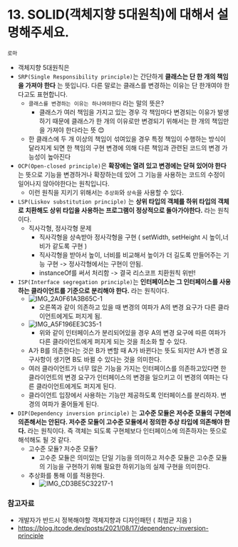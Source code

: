 # 13. SOLID(객체지향 5대원칙)에 대해서 설명해주세요.

`로마`

- 객체지향 5대원칙은 
- `SRP(Single Responsibility principle)`는 간단하게 **클래스는 단 한 개의 책임을 가져야 한다** 는 뜻입니다. 다른 말로는 클래스를 변경하는 이유는 단 한개여야 한다고도 표현합니다.
  - `클래스를 변경하는 이유는 하나여야한다` 라는 말의 뜻은?
    - 클래스가 여러 책임을 가지고 있는 경우 각 책임마다 변경되는 이유가 발생하기 때문에 클래스가 한 개의 이유로만 변경되기 위해서는 한 개의 책임만을 가져야 한다라는 뜻 😊
  - 한 클래스에 두 개 이상의 책임이 섞여있을 경우 특정 책임이 수행하는 방식이 달라지게 되면 한 책임의 구현 변경에 의해 다른 책임과 관련된 코드의 변경 가능성이 높아진다
- `OCP(Open-closed principle)`은 **확장에는 열려 있고 변경에는 닫혀 있어야 한다** 는 뜻으로 기능을 변경하거나 확장하는데 있어 그 기능을 사용하는 코드의 수정이 일어나지 않아야한다는 원칙입니다.
  - 이런 원칙을 지키기 위해서는 `추상화`와 `상속`을 사용할 수 있다.
- `LSP(Liskov substitution principle)` 는 **상위 타입의 객체를 하위 타입의 객체로 치환해도 상위 타입을 사용하는 프로그램이 정상적으로 돌아가야한다.** 라는 원칙이다.
  - 직사각형, 정사각형 문제
    - 직사각형을 상속받아 정사각형을 구현 ( setWidth, setHeight 시 높이,너비가 같도록 구현 )
    - 직사각형을 받아서 높이, 너비를 비교해서 높이가 더 길도록 만들어주는 기능 구현 -> 정사각형에서는 구현이 안됨.
    - instanceOf를 써서 처리함 -> 결국 리스코프 치환원칙 위반!
- `ISP(Interface segregation principle)`는 **인터페이스는 그 인터페이스를 사용하는 클라이언트를 기준으로 분리해야 한다.** 라는 원칙이다.
  - ![IMG_2A0F61A3B65C-1](https://user-images.githubusercontent.com/52696169/188321938-9858dc5b-7915-4626-b020-c8e60fdd9186.jpeg)
    - 오른쪽과 같이 의존하고 있을 때 변경의 여파가 A의 변경 요구가 다른 클라이언트에게도 퍼지게 됨.
  - ![IMG_A5F196EE3C35-1](https://user-images.githubusercontent.com/52696169/188322025-5d63efd0-fff6-42f9-8941-d29cb8e4e7f5.jpeg)
    - 위와 같이 인터페이스가 분리되어있을 경우 A의 변경 요구에 따른 여파가 다른 클라이언트에게 퍼지게 되는 것을 최소화 할 수 있다.
  - A가 B를 의존한다는 것은 B가 변할 때 A가 바뀐다는 뜻도 되지만 A가 변경 요구사항이 생기면 B도 바뀔 수 있다는 것을 의미한다.
  - 여러 클라이언트가 너무 많은 기능을 가지는 인터페이스를 의존하고있다면 한 클라이언트의 변경 요구가 인터페이스의 변경을 일으키고 이 변경의 여파는 다른 클라이언트에게도 퍼지게 된다.
  - 클라이언트 입장에서 사용하는 기능만 제공하도록 인터페이스를 분리하자. 변경의 여파가 줄어들게 된다.
- `DIP(Dependency inversion principle)` 는 **고수준 모듈은 저수준 모듈의 구현에 의존해서는 안된다. 저수준 모듈이 고수준 모듈에서 정의한 추상 타입에 의존해야 한다.** 라는 원칙이다. 즉 객체는 되도록 구현체보다 인터페이스에 의존하자는 뜻으로 해석해도 될 것 같다.
  - 고수준 모듈? 저수준 모듈? 
    - 고수준 모듈은 의미있는 단일 기능을 의미하고 저수준 모듈은 고수준 모듈의 기능을 구현하기 위해 필요한 하위기능의 실제 구현을 의미한다.
  - 추상화를 통해 이를 적용한다.
    - ![IMG_CD3BE5C32217-1](https://user-images.githubusercontent.com/52696169/188323113-e0c09d07-0cdf-4f2c-b97e-a9cf0f405edf.jpeg)
  
### 참고자료
- 개발자가 반드시 정복해야할 객체지향과 디자인패턴 ( 최범균 지음 )
- https://blog.itcode.dev/posts/2021/08/17/dependency-inversion-principle